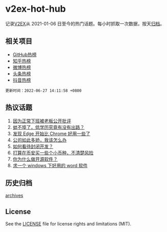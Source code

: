 # v2ex-hot-hub

 记录[V2EX](https://www.v2ex.com/)从 2021-01-06 日至今的热门话题。每小时抓取一次数据，按天[归档](archives)。
 
 ## 相关项目

- [GitHub热榜](https://github.com/lonnyzhang423/github-hot-hub)
- [知乎热榜](https://github.com/lonnyzhang423/zhihu-hot-hub)
- [微博热榜](https://github.com/lonnyzhang423/weibo-hot-hub)
- [头条热榜](https://github.com/lonnyzhang423/toutiao-hot-hub)
- [抖音热榜](https://github.com/lonnyzhang423/douyin-hot-hub)


 `更新时间：2022-06-27 14:11:58 +0800`

## 热议话题

1. [因为正常下班被老板公开批评](https://www.v2ex.com/t/862395)
1. [蚌不埠了，低学历究竟有没有出路？](https://www.v2ex.com/t/862276)
1. [发现 Edge 开始比 Chrome 好用一些了](https://www.v2ex.com/t/862303)
1. [公司如此多娇，我该怎么办](https://www.v2ex.com/t/862406)
1. [如何看待封闭开发？](https://www.v2ex.com/t/862330)
1. [打算在币安买一些个小币种，不清楚风险](https://www.v2ex.com/t/862393)
1. [你为什么做开源软件？](https://www.v2ex.com/t/862278)
1. [求一个 windows 下好用的 word 软件](https://www.v2ex.com/t/862289)

## 历史归档

[archives](archives)

## License

See the [LICENSE](LICENSE) file for license rights and limitations (MIT).

